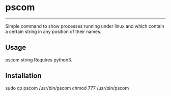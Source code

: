 # pscom
-------

Simple command to show processes running under linux and which 
contain a certain string in any position of their names.

Usage
-----

pscom string
Requires python3.

Installation
------------
sudo cp pscom /usr/bin/pscom
chmod 777 /usr/bin/pscom
